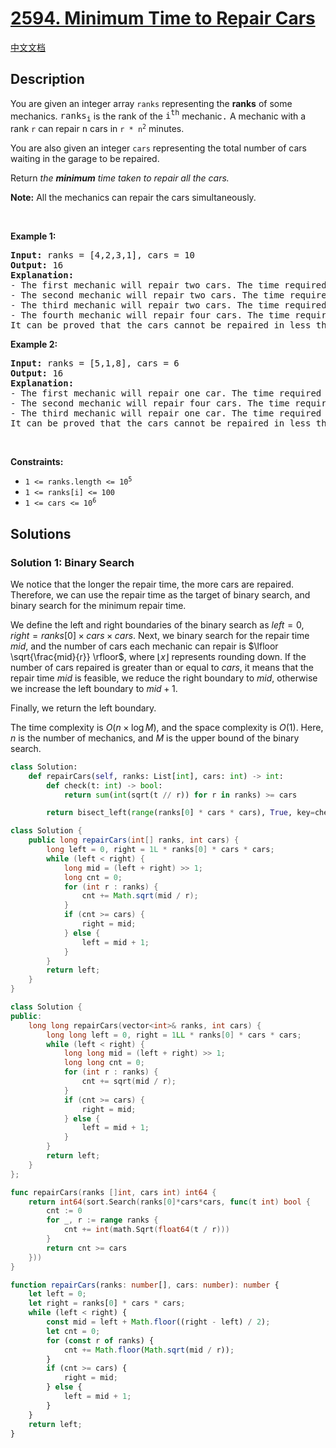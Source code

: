 # [2594. Minimum Time to Repair Cars](https://leetcode.com/problems/minimum-time-to-repair-cars)

[中文文档](./solution/2500-2599/2594.Minimum%20Time%20to%20Repair%20Cars/README.md)

<!-- tags:Array,Binary Search -->

## Description

<p>You are given an integer array <code>ranks</code> representing the <strong>ranks</strong> of some mechanics. <font face="monospace">ranks<sub>i</sub></font> is the rank of the <font face="monospace">i<sup>th</sup></font> mechanic<font face="monospace">.</font> A mechanic with a rank <code>r</code> can repair <font face="monospace">n</font> cars in <code>r * n<sup>2</sup></code> minutes.</p>

<p>You are also given an integer <code>cars</code> representing the total number of cars waiting in the garage to be repaired.</p>

<p>Return <em>the <strong>minimum</strong> time taken to repair all the cars.</em></p>

<p><strong>Note:</strong> All the mechanics can repair the cars simultaneously.</p>

<p>&nbsp;</p>
<p><strong class="example">Example 1:</strong></p>

<pre>
<strong>Input:</strong> ranks = [4,2,3,1], cars = 10
<strong>Output:</strong> 16
<strong>Explanation:</strong> 
- The first mechanic will repair two cars. The time required is 4 * 2 * 2 = 16 minutes.
- The second mechanic will repair two cars. The time required is 2 * 2 * 2 = 8 minutes.
- The third mechanic will repair two cars. The time required is 3 * 2 * 2 = 12 minutes.
- The fourth mechanic will repair four cars. The time required is 1 * 4 * 4 = 16 minutes.
It can be proved that the cars cannot be repaired in less than 16 minutes.​​​​​
</pre>

<p><strong class="example">Example 2:</strong></p>

<pre>
<strong>Input:</strong> ranks = [5,1,8], cars = 6
<strong>Output:</strong> 16
<strong>Explanation:</strong> 
- The first mechanic will repair one car. The time required is 5 * 1 * 1 = 5 minutes.
- The second mechanic will repair four cars. The time required is 1 * 4 * 4 = 16 minutes.
- The third mechanic will repair one car. The time required is 8 * 1 * 1 = 8 minutes.
It can be proved that the cars cannot be repaired in less than 16 minutes.​​​​​
</pre>

<p>&nbsp;</p>
<p><strong>Constraints:</strong></p>

<ul>
	<li><code>1 &lt;= ranks.length &lt;= 10<sup>5</sup></code></li>
	<li><code>1 &lt;= ranks[i] &lt;= 100</code></li>
	<li><code>1 &lt;= cars &lt;= 10<sup>6</sup></code></li>
</ul>

## Solutions

### Solution 1: Binary Search

We notice that the longer the repair time, the more cars are repaired. Therefore, we can use the repair time as the target of binary search, and binary search for the minimum repair time.

We define the left and right boundaries of the binary search as $left=0$, $right=ranks[0] \times cars \times cars$. Next, we binary search for the repair time $mid$, and the number of cars each mechanic can repair is $\lfloor \sqrt{\frac{mid}{r}} \rfloor$, where $\lfloor x \rfloor$ represents rounding down. If the number of cars repaired is greater than or equal to $cars$, it means that the repair time $mid$ is feasible, we reduce the right boundary to $mid$, otherwise we increase the left boundary to $mid+1$.

Finally, we return the left boundary.

The time complexity is $O(n \times \log M)$, and the space complexity is $O(1)$. Here, $n$ is the number of mechanics, and $M$ is the upper bound of the binary search.

<!-- tabs:start -->

```python
class Solution:
    def repairCars(self, ranks: List[int], cars: int) -> int:
        def check(t: int) -> bool:
            return sum(int(sqrt(t // r)) for r in ranks) >= cars

        return bisect_left(range(ranks[0] * cars * cars), True, key=check)
```

```java
class Solution {
    public long repairCars(int[] ranks, int cars) {
        long left = 0, right = 1L * ranks[0] * cars * cars;
        while (left < right) {
            long mid = (left + right) >> 1;
            long cnt = 0;
            for (int r : ranks) {
                cnt += Math.sqrt(mid / r);
            }
            if (cnt >= cars) {
                right = mid;
            } else {
                left = mid + 1;
            }
        }
        return left;
    }
}
```

```cpp
class Solution {
public:
    long long repairCars(vector<int>& ranks, int cars) {
        long long left = 0, right = 1LL * ranks[0] * cars * cars;
        while (left < right) {
            long long mid = (left + right) >> 1;
            long long cnt = 0;
            for (int r : ranks) {
                cnt += sqrt(mid / r);
            }
            if (cnt >= cars) {
                right = mid;
            } else {
                left = mid + 1;
            }
        }
        return left;
    }
};
```

```go
func repairCars(ranks []int, cars int) int64 {
	return int64(sort.Search(ranks[0]*cars*cars, func(t int) bool {
		cnt := 0
		for _, r := range ranks {
			cnt += int(math.Sqrt(float64(t / r)))
		}
		return cnt >= cars
	}))
}
```

```ts
function repairCars(ranks: number[], cars: number): number {
    let left = 0;
    let right = ranks[0] * cars * cars;
    while (left < right) {
        const mid = left + Math.floor((right - left) / 2);
        let cnt = 0;
        for (const r of ranks) {
            cnt += Math.floor(Math.sqrt(mid / r));
        }
        if (cnt >= cars) {
            right = mid;
        } else {
            left = mid + 1;
        }
    }
    return left;
}
```

<!-- tabs:end -->

<!-- end -->
